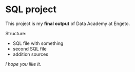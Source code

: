  # SQL project

This project is my **final output** of Data Academy at Engeto.

Structure:

- SQL file with something
- second SQL file
- addition sources

*I hope you like it.*